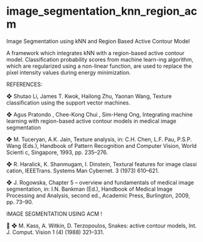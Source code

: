# image_segmentation_knn_region_acm
Image Segmentation using kNN and Region Based Active Contour Model

A framework which integrates 
kNN with a region-based active contour 
model. Classification probability scores from machine 
learn-ing algorithm, which are regularized using a 
non-linear function, are used to replace the pixel 
intensity values during energy minimization.

REFERENCES: 

❖ 
Shutao Li, James T. Kwok, Hailong Zhu, Yaonan Wang, Texture classification using the 
support vector machines. 

❖ 
Agus Pratondo , Chee-Kong Chui , Sim-Heng Ong, Integrating machine learning with 
region-based active contour models in medical image segmentation 

❖ 
M. Tuceryan, A.K. Jain, Texture analysis, in: C.H. Chen, L.F. Pau, P.S.P. Wang (Eds.), 
Handbook of Pattern Recognition and Computer Vision, World Scienti c, Singapore, 
1993, pp. 235–276. 

❖ 
R. Haralick, K. Shanmugam, I. Dinstein, Textural features for image classi cation, IEEETrans. Systems Man Cybernet. 3 (1973) 610–621. 

❖ 
J. Rogowska, Chapter 5 – overview and fundamentals of medical image segmentation, 
in: I.N. Bankman (Ed.), Handbook of Medical Image Processing and Analysis, second 
ed., Academic Press, Burlington, 2009, pp. 73–90. 

IMAGE SEGMENTATION USING ACM ! 



❖ 
M. Kass, A. Witkin, D. Terzopoulos, Snakes: active contour models, Int. J. Comput. 
Vision 1 (4) (1988) 321–331. 
